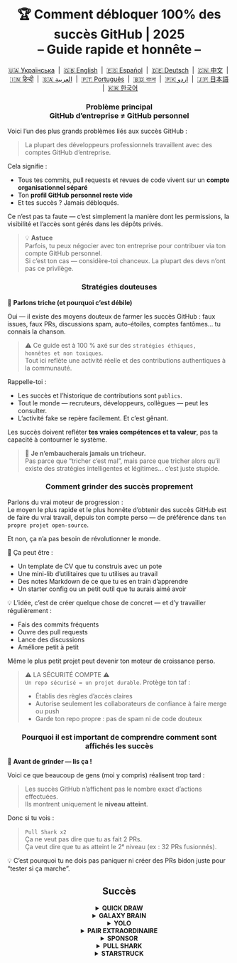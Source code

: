 <h1 align="center">
   🏆 Comment débloquer 100% des succès GitHub | 2025<br/>
   – Guide rapide et honnête –
</h1>

<div align="center">
  <a href="README_UA.md">🇺🇦 Українська</a> &nbsp;|&nbsp;
  <a href="../README.md">🇬🇧 English</a> &nbsp;|&nbsp;
  <a href="README_ES.md">🇪🇸 Español</a> &nbsp;|&nbsp;
  <a href="README_DE.md">🇩🇪 Deutsch</a> &nbsp;|&nbsp;
  <a href="README_ZH.md">🇨🇳 中文</a> &nbsp;|&nbsp;
  <a href="README_HI.md">🇮🇳 हिन्दी</a> &nbsp;|&nbsp;
  <a href="README_AR.md">🇸🇦 العربية</a> &nbsp;|&nbsp;
  <a href="README_PT.md">🇵🇹 Português</a> &nbsp;|&nbsp;
  <a href="README_BN.md">🇧🇩 বাংলা</a> &nbsp;|&nbsp;
  <a href="README_UR.md">🇵🇰 اردو</a> &nbsp;|&nbsp;
  <a href="README_JP.md">🇯🇵 日本語</a> &nbsp;|&nbsp;
  <a href="README_KO.md">🇰🇷 한국어</a>
</div>

<h3 align="center">
   Problème principal<br/>
   GitHub d’entreprise ≠ GitHub personnel
</h3>

Voici l’un des plus grands problèmes liés aux succès GitHub :

> La plupart des développeurs professionnels travaillent avec des comptes GitHub d’entreprise.

Cela signifie :
- Tous tes commits, pull requests et revues de code vivent sur un **compte organisationnel séparé**
- Ton **profil GitHub personnel reste vide**
- Et tes succès ? Jamais débloqués.

Ce n’est pas ta faute — c’est simplement la manière dont les permissions, la visibilité et l’accès sont gérés dans les dépôts privés.

> 💡 **Astuce**  
> Parfois, tu peux négocier avec ton entreprise pour contribuer via ton compte GitHub personnel.  
> Si c’est ton cas — considère-toi chanceux. La plupart des devs n’ont pas ce privilège.

<h3 align="center">Stratégies douteuses</h3>

🚫 <b>Parlons triche (et pourquoi c’est débile)</b>

Oui — il existe des moyens douteux de farmer les succès GitHub : faux issues, faux PRs, discussions spam, auto-étoiles, comptes fantômes… tu connais la chanson.

> ⚠️ Ce guide est à 100 % axé sur des <code>stratégies éthiques, honnêtes et non toxiques</code>.  
> Tout ici reflète une activité réelle et des contributions authentiques à la communauté.

Rappelle-toi :
- Les succès et l’historique de contributions sont <code>publics</code>.
- Tout le monde — recruteurs, développeurs, collègues — peut les consulter.
- L’activité fake se repère facilement. Et c’est gênant.

Les succès doivent refléter <strong>tes vraies compétences et ta valeur</strong>, pas ta capacité à contourner le système.

> 💬 <strong>Je n’embaucherais jamais un tricheur.</strong><br>
> Pas parce que “tricher c’est mal”, mais parce que tricher alors qu’il existe des stratégies intelligentes et légitimes… c’est juste stupide.

<h3 align="center">Comment grinder des succès proprement</h3>

Parlons du vrai moteur de progression :  
Le moyen le plus rapide et le plus honnête d’obtenir des succès GitHub est de faire du vrai travail, depuis ton compte perso — de préférence dans <code>ton propre projet open-source</code>.

Et non, ça n’a pas besoin de révolutionner le monde.

🎯 Ça peut être :
- Un template de CV que tu construis avec un pote
- Une mini-lib d’utilitaires que tu utilises au travail
- Des notes Markdown de ce que tu es en train d’apprendre
- Un starter config ou un petit outil que tu aurais aimé avoir

💡 L’idée, c’est de créer quelque chose de concret — et d’y travailler régulièrement :
* Fais des commits fréquents
* Ouvre des pull requests
* Lance des discussions
* Améliore petit à petit

Même le plus petit projet peut devenir ton moteur de croissance perso.

> ⚠️ LA SÉCURITÉ COMPTE ⚠️  
> <code>Un repo sécurisé = un projet durable</code>. Protège ton taf :
> * Établis des règles d’accès claires
> * Autorise seulement les collaborateurs de confiance à faire merge ou push
> * Garde ton repo propre : pas de spam ni de code douteux

<h3 align="center">Pourquoi il est important de comprendre comment sont affichés les succès</h3>

🧠 <b>Avant de grinder — lis ça !</b>

Voici ce que beaucoup de gens (moi y compris) réalisent trop tard :

> Les succès GitHub n’affichent pas le nombre exact d’actions effectuées.  
> Ils montrent uniquement le <strong>niveau atteint</strong>.

Donc si tu vois :

> <code>Pull Shark x2</code>  
> Ça ne veut pas dire que tu as fait 2 PRs.  
> Ça veut dire que tu as atteint le 2ᵉ niveau (ex : 32 PRs fusionnés).

💡 C’est pourquoi tu ne dois pas paniquer ni créer des PRs bidon juste pour “tester si ça marche”.

<h2 align="center">Succès</h2>

<details>
    <summary align="center"><b>QUICK DRAW</b></summary>
<blockquote>Ferme un issue ou un PR dans les 5 minutes après l’avoir ouvert.</blockquote>
<div align="center">
    <img src="../badges/quick-draw.png" alt="QuickDraw" width="140">
</div>

Soyons honnêtes — c’est plus un mème qu’un vrai exploit 😅  
Il est si facile à obtenir qu’on n’ose presque pas le compter… mais bon, ça reste un badge sur ton profil !

<ol>
    <li>Crée une pull request</li>
    <li>Ferme-la immédiatement</li>
</ol>

<blockquote>
   <b>⚠️ Pas besoin de faux PRs. ⚠️</b><br/>
   Ferme et rouvre simplement n’importe quel vrai PR pendant ton travail — ça compte aussi.
</blockquote>
</details>

<details>
    <summary align="center"><b>GALAXY BRAIN</b></summary>
<blockquote>Fais accepter ta réponse dans une discussion GitHub.</blockquote>
<div align="center">
    <img src="../badges/galaxy-brain.png" alt="Galaxy Brain">
</div>

Galaxy Brain récompense les personnes qui donnent des <strong>réponses réellement utiles</strong> dans les discussions.  
Si l’auteur du sujet marque ta réponse comme acceptée — le badge est à toi.

Tu peux très bien farmer ce succès dans ton propre repo open-source.  
Ce n’est pas seulement légitime — c’est aussi une <strong>pratique bénéfique</strong> pour toute équipe.

Tu apprendras à :
<ul>
    <li>Structurer ta communication et la rendre facile à retrouver</li>
    <li>Centraliser les décisions importantes dans un lieu visible</li>
    <li>Garder toute l’équipe alignée et informée</li>
</ul>

🚀 Houston, on a un problème ! 🚀  
Même si ta réponse est utile et résout le souci — elle est rarement marquée comme acceptée.  
Les rappels sont souvent ignorés, et tu finis ghosté. Brutal, mais vrai.

Alors au lieu de dépendre d’inconnus, essaie plutôt ça :
> Farme Galaxy Brain dans un <strong>environnement contrôlé</strong> :
* Collabore avec des amis ou collègues
* Réponds à leurs vraies questions
* Demande-leur de marquer ta réponse comme acceptée si elle les aide

`🧩 Stratégie 1 : Résous le problème de ton pote`

<ol>
    <li>Trouve des repos publics liés à ton stack</li>
    <li>Vérifie si les Discussions sont activées</li>
    <li>Quand un ami pose une question que tu sais résoudre — aide-le</li>
    <li>Une fois le problème réglé :
         <ul>
            <li>Demande-lui de créer une discussion dans le repo en question avec le brief que tu lui fournis</li>
            <li>Rédige ta réponse dans cette discussion</li>
            <li>Demande-lui de la marquer comme acceptée</li>
         </ul>
    </li>
</ol>

✅ Cette stratégie est honnête, utile et produit des ressources durables pour la communauté.

`🛠️ Stratégie 2 : Utilise Discussions dans ton propre repo`

Si tu maintiens un projet open-source, <code>déplace la communication importante dans GitHub Discussions</code>.

1. Active Discussions dans les paramètres du repo
2. À chaque décision ou débat — crée un thread public
3. Partage des réponses claires, constructives, qui aident à trancher
4. Si quelqu’un d’autre a lancé le sujet — ta réponse peut être marquée comme acceptée

✅ Cette stratégie :
- Crée un historique de décisions transparent
- Montre ton leadership
- Garde ton équipe synchronisée
- Et oui — elle te donne le badge
</details>

<details>
    <summary align="center"><b>YOLO</b></summary>

> Merge un pull request <code>sans review</code>.
<div align="center">
    <img src="../badges/yolo.png" alt="YOLO" width="140">
</div>

Celui-là, c’est tout ou rien — vitesse et confiance... ou pure témérité 😅  
Tu n’as besoin de le faire qu’une seule fois, donc voici la manière la plus propre :

<ol>
    <li>Fais une petite modification à faible risque dans ton projet. Par exemple :</li>
    <ul>
        <li>Correction de lint</li>
        <li>Patch rapide d’une ligne</li>
        <li>Mini ajout utile dans <code>README.md</code></li>
        <li>Commit initial avec config ou <code>git init</code></li>
    </ul>
    <li>Crée une pull request</li>
    <li>Merge-la toi-même sans demander de review</li>
</ol>

<blockquote>
   ⚠️ <b>ATTENTION : NE FAIS PAS DE YOLO EN PROD</b> ⚠️<br/>
   Merge simplement un PR avec ton commit initial sans review 😉  
   C’est clean, honnête et parfaitement légitime.
</blockquote>
</details>

<details>
    <summary align="center"><b>PAIR EXTRAORDINAIRE</b></summary>
<blockquote>Merge un pull request avec un commit co-signé.</blockquote>
<div align="center">
    <img src="../badges/pair-extraordinaire.png" alt="Pair Extraordinaire">
</div>

Travailler à deux améliore tout — même les succès GitHub.  
Pour débloquer ce badge, il faut pratiquer du vrai pair programming, transparent et honnête.

<ol>
    <li>Fais équipe avec un·e collaborateur·rice sur ton projet open-source. Codez ensemble, échangez vos idées, relisez-vous mutuellement.</li>
    <li>Ajoute une annotation de co-auteur dans ton message de commit :<br>
        <code>Co-authored-by: johnDoe &lt;johnDoe@example.com&gt;</code><br>
        <ul>
            <li><code>johnDoe</code> = nom d’utilisateur GitHub (depuis l’URL du profil)</li>
            <li><code>johnDoe@example.com</code> = email lié à son compte GitHub</li>
        </ul>
    </li>
    <li>Crée un PR et merge-le</li>
</ol>

C’est l’un des succès les plus intéressants car il repose à 100 % sur la collaboration.  
Le pair programming accélère l’apprentissage et améliore la qualité du code grâce au dialogue en temps réel.

> ⚙️ <strong>Astuce 0 : Automatise-le</strong><br>
> Crée un modèle de message de commit dans ton IDE avec `Co-authored-by:` déjà intégré.  
> Zéro oubli, zéro faute.

> 🦈 <strong>Astuce 1 : Active <code>Pull Shark</code> en parallèle</strong><br>
> Si ton partenaire merge le PR — tu avances aussi vers le badge <strong>Pull Shark</strong>.  
> Deux pour le prix d’un — alternez les rôles intelligemment !
</details>

<details>
    <summary align="center"><b>SPONSOR</b></summary>
<blockquote>🐺 Lance une pièce à ton sorceleur</blockquote>
<div align="center">
    <img src="../badges/sponsor.png" alt="Sponsor" width="140">
</div>

Soutiens un développeur ou un projet open-source financièrement via GitHub Sponsors.

<div align="center">
   <br/>
   Pour obtenir ce badge, il suffit de faire un don à n’importe quelle initiative open-source.<br/>
   Peut-être un outil que tu utilises tous les jours.<br/>
   Peut-être un repo qui t’a déjà sauvé tout un week-end.<br/>
   Ou simplement un·e dev que tu respectes vraiment.<br/>
   <br/>
</div>

💡 Même un petit don fait une grande différence. C’est une manière de montrer ton respect, ta reconnaissance, et de garder l’esprit open-source vivant.

> ❤️ Si ce guide t’a été utile — n’hésite pas à `sponsoriser ce repo`.  
> C’est la meilleure façon de dire “merci” pour l’effort fourni.
</details>

<details>
    <summary align="center"><b>PULL SHARK</b></summary>
<blockquote>Fais merger ta pull request par quelqu’un d’autre.</blockquote>
<div align="center">
    <img src="../badges/pull-shark.png" alt="Pull Shark">
</div>

Le plus simple pour commencer, c’est de travailler sur ton propre projet open-source — comme on en a parlé plus haut.  
Crée des pull requests utiles et concrètes, puis demande à tes collaborateurs de les reviewer et de les merger.

⭐ C’est l’un des **badges les plus formateurs** sur GitHub — il t’oblige à écrire du code propre, testable et facile à relire.

> 💡 **Astuce 0 : Fais des PRs petites et atomiques**  
Beaucoup de débutants tombent dans le piège du “méga PR” : tout mettre dans un seul pull énorme.  
Mais pour vraiment progresser (et débloquer Pull Shark), tu dois apprendre à faire des PRs petites, bien ciblées.  
Ça veut dire : <code>bien cadrées, lisibles, faciles à tester et à reviewer</code>.  
Ce n’est pas juste pour le badge — <strong>c’est comme ça qu’on code en pro</strong>.

> 🤝 **Astuce 1 : Gagne aussi “Pair Extraordinaire”**  
> Fais équipe avec un collègue. Codez ensemble, relisez-vous, échangez.  
> Ensuite, ajoute simplement le tag <code>Co-authored-by:</code> pour refléter le travail commun.  
> Vous avancerez tous les deux vers deux succès en même temps. Astucieux, non ?

> 🎯 **Astuce 2 : Offre des YOLOs**  
> Si tu as créé une mini PR bien safe — laisse ton collègue la merger <em>sans review</em> pour qu’il décroche son badge YOLO.  
> Tu offres de la valeur — il reçoit un succès. <code>gagnant-gagnant</code> !
</details>

<details>
    <summary align="center"><b>STARSTRUCK</b></summary>
<blockquote>Crée un repo qui reçoit beaucoup d’étoiles.</blockquote>
<div align="center">
    <img src="../badges/starstruck.png" alt="Starstruck">
</div>

C’est l’un des succès les plus durs et les plus respectés sur GitHub.  
Il reflète ton impact dans la communauté et ne peut pas s’obtenir par des actions routinières.  
Recruteurs et développeurs y accordent beaucoup d’importance.

Il n’y a pas de checklist ni de raccourci pour l’obtenir —  
Tu dois simplement identifier un vrai problème que la communauté rencontre… et le résoudre. Point.

🎯 Je vois deux pistes réalistes :

<ol>
    <li><strong>Créer un vrai produit logiciel</strong><br>
        Soyons clairs — il faut non seulement de grosses compétences, mais aussi des années d’expérience pour détecter un vrai besoin.  
        Probablement pas pour ton premier repo.
    </li>
    <li><strong>Créer un repo avec une vraie valeur ajoutée</strong><br>
        Par exemple : une bonne documentation, un starter config utile, un petit outil en ligne de commande, ou une liste “awesome”.
    </li>
</ol>

<blockquote><strong>⭐ Allez, lâche une étoile frérot ⭐</strong><br>
Ce repo est un bon exemple de ressource faite pour la communauté.  
Si ce guide t’a aidé — pense à lui laisser une étoile 🫡
</blockquote>

---

### 🧠 Comment trouver une idée “worthy of stars” ?

Concentre-toi sur les douleurs. Apprends à les remarquer. Voici où chercher :

1. **Suggestions Google** — regarde ce que les gens recherchent :  
   `"github how to..."`, `"vite storybook setup..."`, etc.

2. **Issues et discussions** dans tes frameworks préférés :  
   Si une question récolte plein de 👍 — c’est un vrai besoin.

3. **Écoute la frustration** — chaque fois que quelqu’un dit :  
   *“C’est relou !”* ou *“J’aimerais tellement que ça existe…”* — c’est un signal.

Ensuite c’est simple : **propose une solution**.  
Emballe-la dans un repo propre avec un bon README — et partage-la.

</details>
